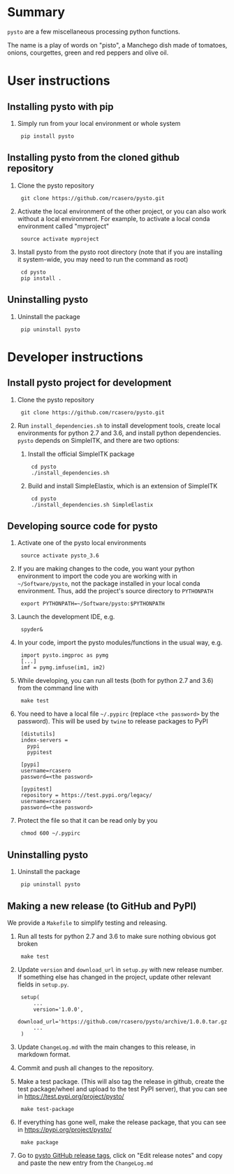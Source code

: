 # Summary

`pysto` are a few miscellaneous processing python functions.

The name is a play of words on "pisto", a Manchego dish made of
tomatoes, onions, courgettes, green and red peppers and olive oil.

# User instructions

## Installing pysto with pip

1. Simply run from your local environment or whole system

        pip install pysto

## Installing pysto from the cloned github repository

1. Clone the pysto repository

        git clone https://github.com/rcasero/pysto.git

1. Activate the local environment of the other project, or you can
also work without a local environment. For example, to activate a
local conda environment called "myproject"

        source activate myproject

1. Install pysto from the pysto root directory (note that if you are
installing it system-wide, you may need to run the command as root)

        cd pysto
        pip install .

## Uninstalling pysto

1. Uninstall the package

        pip uninstall pysto

# Developer instructions

## Install pysto project for development

1. Clone the pysto repository

        git clone https://github.com/rcasero/pysto.git

1. Run `install_dependencies.sh` to install development tools, create
local environments for python 2.7 and 3.6, and install python
dependencies. `pysto` depends on SimpleITK, and there are two options:

    1. Install the official SimpleITK package

            cd pysto
            ./install_dependencies.sh

    1. Build and install SimpleElastix, which is an extension of SimpleITK

            cd pysto
            ./install_dependencies.sh SimpleElastix

## Developing source code for pysto

1. Activate one of the pysto local environments

        source activate pysto_3.6

1. If you are making changes to the code, you want your python
environment to import the code you are working with in
`~/Software/pysto`, not the package installed in your local conda
environment. Thus, add the project's source directory to `PYTHONPATH`

        export PYTHONPATH=~/Software/pysto:$PYTHONPATH

1. Launch the development IDE, e.g.

        spyder&

1. In your code, import the pysto modules/functions in the usual way, e.g.

        import pysto.imgproc as pymg        
        [...]
        imf = pymg.imfuse(im1, im2)
        
1. While developing, you can run all tests (both for python 2.7 and
3.6) from the command line with

        make test

1. You need to have a local file `~/.pypirc` (replace `<the password>`
by the password). This will be used by `twine` to release packages to PyPI

        [distutils]
        index-servers =
          pypi
          pypitest
        
        [pypi]
        username=rcasero
        password=<the password>
        
        [pypitest]
        repository = https://test.pypi.org/legacy/
        username=rcasero
        password=<the password>

1. Protect the file so that it can be read only by you

        chmod 600 ~/.pypirc

## Uninstalling pysto

1. Uninstall the package

        pip uninstall pysto

## Making a new release (to GitHub and PyPI)

We provide a `Makefile` to simplify testing and releasing.

1. Run all tests for python 2.7 and 3.6 to make sure nothing obvious got broken

        make test

1. Update `version` and `download_url` in `setup.py` with new release number. If something else has changed in the project, update other relevant fields in `setup.py`.

        setup(
            ...
            version='1.0.0',
            download_url='https://github.com/rcasero/pysto/archive/1.0.0.tar.gz',
            ...
        )

1. Update `ChangeLog.md` with the main changes to this release, in markdown format.

1. Commit and push all changes to the repository.

1. Make a test package. (This will also tag the release in github, create the test package/wheel and upload to the test PyPI server), that you can see in https://test.pypi.org/project/pysto/

        make test-package

1. If everything has gone well, make the release package, that you can see in https://pypi.org/project/pysto/

        make package

1. Go to [pysto GitHub release tags](https://github.com/rcasero/pysto/tags), click on "Edit release notes" and copy and paste the new entry from the `ChangeLog.md`
